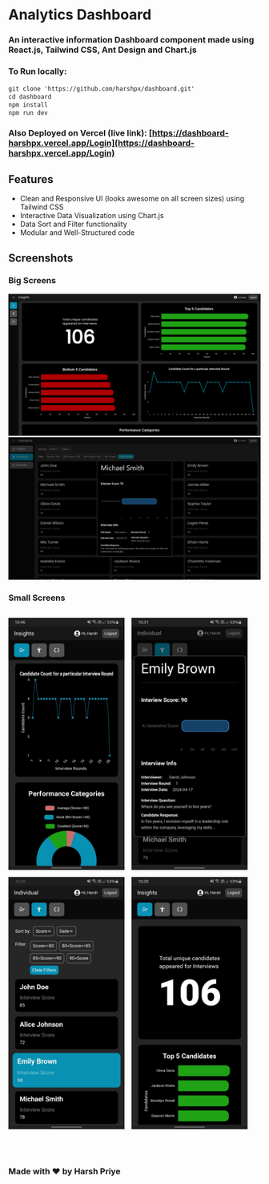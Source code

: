 # Analytics Dashboard
### An interactive information Dashboard component made using React.js, Tailwind CSS, Ant Design and Chart.js

### To Run locally:
```
git clone 'https://github.com/harshpx/dashboard.git'
cd dashboard
npm install
npm run dev
```

### Also Deployed on Vercel (live link): [https://dashboard-harshpx.vercel.app/Login](https://dashboard-harshpx.vercel.app/Login)

## Features
* Clean and Responsive UI (looks awesome on all screen sizes) using Tailwind CSS
* Interactive Data Visualization using Chart.js
* Data Sort and Filter functionality
* Modular and Well-Structured code

## Screenshots
<div>
<h3 style='display:flex; flex-direction:column; gap:1em'>Big Screens</h3>
    <img src='./src/assets/ss/ss1.png'/>
    <img src='./src/assets/ss/ss2.png'/>
</div>

<div style='display:flex; flex-direction:column; gap:1em'>
    <h3 style=''>Small Screens</h3>
    <div style='display:flex; gap:1em'>
        <img src='./src/assets/ss/ss3.jpeg' style='width:46%; height:46%'/>
        <img src='./src/assets/ss/ss4.jpeg' style='width:46%; height:46%'/>
    </div>
    <div style='display:flex; gap:1em'>
        <img src='./src/assets/ss/ss5.jpeg' style='width:46%; height:46%'/>
        <img src='./src/assets/ss/ss6.jpeg' style='width:46%; height:46%'/>
    </div>
</div>

<br/>
<br/>
<br/>

### Made with &hearts; by Harsh Priye
